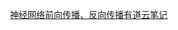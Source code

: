 
&emsp;&emsp;[神经网络前向传播、反向传播有道云笔记](http://note.youdao.com/noteshare?id=08453257d91ba467494965da19eda317&sub=38983E0A0EC541648DBA8B5642C7CCF2)
